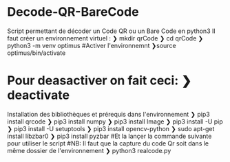 # Decode-QR-BareCode
Script permettant de décoder un Code QR ou un Bare Code en python3
Il faut créer un environnement virtuel :
❯ mkdir qrCode
❯ cd qrCode
❯ python3 -m venv optimus
#Activer l'environnemnt
❯source optimus/bin/activate
# Pour deasactiver on fait ceci: ❯ deactivate
Installation des bibliothèques et prérequis dans l'environnement
❯ pip3 install qrcode
❯ pip3 install numpy
❯ pip3 install Image
❯ pip3 install -U pip
❯ pip3 install -U setuptools
❯ pip3 install opencv-python
❯ sudo apt-get install libzbar0
❯ pip3 install pyzbar
#Et la lançer la commande suivante pour utiliser le script
#NB: Il faut que la capture du code Qr soit dans le même dossier de l'environnement
❯ python3 realcode.py
